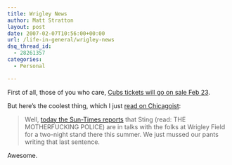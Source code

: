 ```yaml
---
title: Wrigley News
author: Matt Stratton
layout: post
date: 2007-02-07T10:56:00+00:00
url: /life-in-general/wrigley-news
dsq_thread_id:
  - 28261357
categories:
  - Personal

---
```

First of all, those of you who care, [Cubs tickets will go on sale Feb 23][1].

But here&#8217;s the coolest thing, which I just [read on Chicagoist][2]:

> Well, [today the Sun-Times reports][3] that Sting (read: THE MOTHERFUCKING POLICE) are in talks with the folks at Wrigley Field for a two-night stand there this summer. We just mussed our pants writing that last sentence. 

Awesome.

 [1]: http://chicago.cubs.mlb.com/news/article.jsp?ymd=20070206&content_id=1795789&vkey=news_chc&fext=.jsp&c_id=chc
 [2]: http://www.chicagoist.com/archives/2007/02/07/its_all_a_game_the_price_of_fame.php
 [3]: http://suntimes.com/news/metro/246402,CST-NWS-wrig07.article